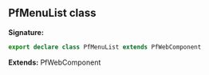 ## PfMenuList class

**Signature:**

```typescript
export declare class PfMenuList extends PfWebComponent 
```
**Extends:** PfWebComponent

